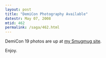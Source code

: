 ```yaml
---
layout: post
title: "DemiCon Photography Available"
datestr: May 07, 2008
mtid: 462
permalink: /saga/462.html
---
```


DemiCon 19 photos are up at <a href="http://wookie.smugmug.com/DemiCon">my Smugmug site</a>.

Enjoy.


